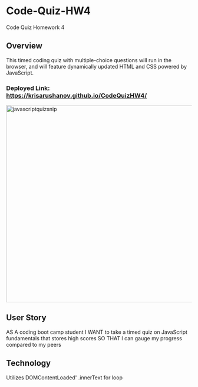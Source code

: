 # Code-Quiz-HW4
Code Quiz Homework 4
## Overview
This timed coding quiz with multiple-choice questions will run in the browser, and will feature dynamically updated HTML and CSS powered by JavaScript. 

### Deployed Link: https://krisarushanov.github.io/CodeQuizHW4/

<img width="533" alt="javascriptquizsnip" src="https://user-images.githubusercontent.com/70172286/108778758-b919b000-751a-11eb-92e4-013f8270fea5.PNG">


## User Story
AS A coding boot camp student
I WANT to take a timed quiz on JavaScript fundamentals that stores high scores
SO THAT I can gauge my progress compared to my peers

## Technology
Utilizes DOMContentLoaded'
.innerText
for loop
